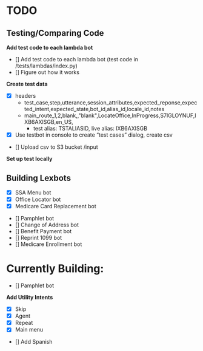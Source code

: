 # TODO

## Testing/Comparing Code

**Add test code to each lambda bot**

- [] Add test code to each lambda bot (test code in /tests/lambdas/index.py)
- [] Figure out how it works

**Create test data**

- [x] headers
  - test_case,step,utterance,session_attributes,expected_reponse,expected_intent,expected_state,bot_id,alias_id,locale_id,notes
  - main_route_1,2,blank,,"blank",LocateOffice,InProgress,S7IGLOYNUF,IXB6AXISGB,en_US,
    - test alias: TSTALIASID, live alias: IXB6AXISGB
- [x] Use testbot in console to create “test cases” dialog, create csv
- [] Upload csv to S3 bucket /input

**Set up test locally**

## Building Lexbots

- [x] SSA Menu bot
- [x] Office Locator bot
- [x] Medicare Card Replacement bot
- [] Pamphlet bot
- [] Change of Address bot
- [] Benefit Payment bot
- [] Reprint 1099 bot
- [] Medicare Enrollment bot

# Currently Building:

- [] Pamphlet bot

**Add Utility Intents**

- [x] Skip
- [x] Agent
- [x] Repeat
- [x] Main menu
- [] Add Spanish
